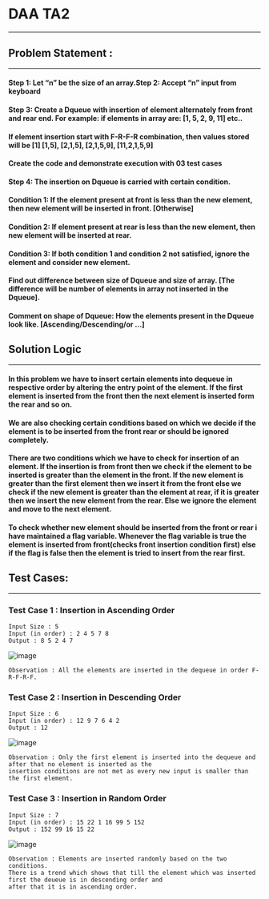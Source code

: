 # DAA TA2 
---
## **Problem Statement :**
---
####  Step 1: Let “n” be the size of an array.Step 2: Accept “n” input from keyboard
#### Step 3: Create a Dqueue with insertion of element alternately from front and rear end. For example: if elements in array are: [1, 5, 2, 9, 11] etc..
#### If element insertion start with F-R-F-R combination, then values stored will be [1] [1,5], [2,1,5], [2,1,5,9], [11,2,1,5,9]
#### Create the code and demonstrate execution with 03 test cases
#### Step 4: The insertion on Dqueue is carried with certain condition.
#### Condition 1: If the element present at front is less than the new element, then new element will be inserted in front. [Otherwise]
#### Condition 2: If element present at rear is less than the new element, then new element will be inserted at rear.
#### Condition 3: If both condition 1 and condition 2 not satisfied, ignore the element and consider new element.
#### Find out difference between size of Dqueue and size of array. [The difference will be number of elements in array not inserted in the Dqueue].
#### Comment on shape of Dqueue: How the elements present in the Dqueue look like. [Ascending/Descending/or …]
## **Solution Logic**
---
#### In this problem we have to insert certain elements into dequeue in respective order by altering the entry point of the element. If the first element is inserted from the front then the next element is inserted form the rear and so on.
#### We are also checking certain conditions based on which we decide if the element is to be inserted from the front rear or should be ignored completely.
#### There are two conditions which we have to check for insertion of an element. If the insertion is from front then we check if the element to be inserted is greater than the element in the front. If the new element is greater than the first element then we insert it from the front else we check if the new element is greater than the element at rear, if it is greater then we insert the new element from the rear. Else we ignore the element and move to the next element.
#### To check whether new element should be inserted from the front or rear i have maintained a flag variable. Whenever the flag variable is true the element is inserted from front(checks front insertion condition first) else if the flag is false then the element is tried to insert from the rear first.
## Test Cases:
---
### Test Case 1 : Insertion in Ascending Order
```
Input Size : 5
Input (in order) : 2 4 5 7 8
Output : 8 5 2 4 7
```
![image](https://user-images.githubusercontent.com/39466756/203856692-f32389cb-319f-41aa-bf32-0c9f5ca3a727.png)
```
Observation : All the elements are inserted in the dequeue in order F-R-F-R-F.
```
### Test Case 2 : Insertion in Descending Order
```
Input Size : 6
Input (in order) : 12 9 7 6 4 2
Output : 12
```
![image](https://user-images.githubusercontent.com/39466756/203858012-8c572846-5a80-46b3-a300-5212030847bb.png)

```
Observation : Only the first element is inserted into the dequeue and after that no element is inserted as the 
insertion conditions are not met as every new input is smaller than the first element.
```
### Test Case 3 : Insertion in Random Order
```
Input Size : 7
Input (in order) : 15 22 1 16 99 5 152
Output : 152 99 16 15 22
```
![image](https://user-images.githubusercontent.com/39466756/203858287-4b1d0bcb-53e9-428a-9870-2bd77b29235d.png)

```
Observation : Elements are inserted randomly based on the two conditions. 
There is a trend which shows that till the element which was inserted first the deueue is in descending order and 
after that it is in ascending order.
```
